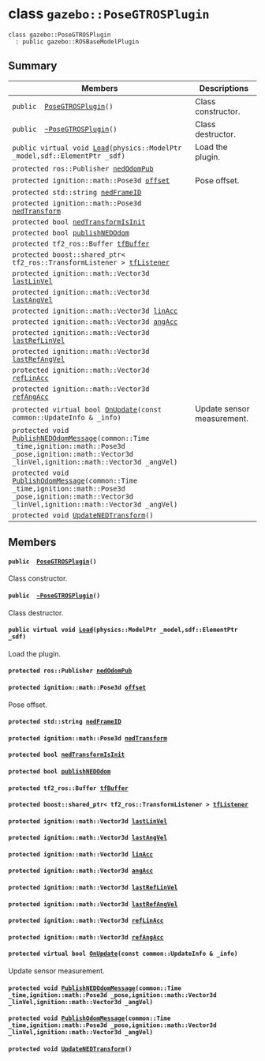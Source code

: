 # class `gazebo::PoseGTROSPlugin` 

```
class gazebo::PoseGTROSPlugin
  : public gazebo::ROSBaseModelPlugin
```  

## Summary

 Members                        | Descriptions                                
--------------------------------|---------------------------------------------
`public  `[`PoseGTROSPlugin`](#classgazebo_1_1_pose_g_t_r_o_s_plugin_1a7abaecb1897e10ef38f5c5263950a730)`()` | Class constructor.
`public  `[`~PoseGTROSPlugin`](#classgazebo_1_1_pose_g_t_r_o_s_plugin_1a448aa8217a27d318a9a79a7e7a917e5e)`()` | Class destructor.
`public virtual void `[`Load`](#classgazebo_1_1_pose_g_t_r_o_s_plugin_1a4c7e55e320c5619ea3d0b09d9760e2e1)`(physics::ModelPtr _model,sdf::ElementPtr _sdf)` | Load the plugin.
`protected ros::Publisher `[`nedOdomPub`](#classgazebo_1_1_pose_g_t_r_o_s_plugin_1aa55d65fca015d905281a5b69628c495f) | 
`protected ignition::math::Pose3d `[`offset`](#classgazebo_1_1_pose_g_t_r_o_s_plugin_1ad4c38844932e1e6a64007d3748cff494) | Pose offset.
`protected std::string `[`nedFrameID`](#classgazebo_1_1_pose_g_t_r_o_s_plugin_1a7f84ad70de3354b002b6327e7a0ecf7e) | 
`protected ignition::math::Pose3d `[`nedTransform`](#classgazebo_1_1_pose_g_t_r_o_s_plugin_1a594808116873fcad831599977614bd3f) | 
`protected bool `[`nedTransformIsInit`](#classgazebo_1_1_pose_g_t_r_o_s_plugin_1a0e2710fa47f04bc4b9d25d1627e3bbef) | 
`protected bool `[`publishNEDOdom`](#classgazebo_1_1_pose_g_t_r_o_s_plugin_1ad3c7c125394996b330019c99a63d7cd6) | 
`protected tf2_ros::Buffer `[`tfBuffer`](#classgazebo_1_1_pose_g_t_r_o_s_plugin_1add9cef7d74fe3ff0ed10da1b57788c64) | 
`protected boost::shared_ptr< tf2_ros::TransformListener > `[`tfListener`](#classgazebo_1_1_pose_g_t_r_o_s_plugin_1a3dc3aec17e8738157998914e32bc1acb) | 
`protected ignition::math::Vector3d `[`lastLinVel`](#classgazebo_1_1_pose_g_t_r_o_s_plugin_1a2ea18a63dfbff05817e762429c924e2d) | 
`protected ignition::math::Vector3d `[`lastAngVel`](#classgazebo_1_1_pose_g_t_r_o_s_plugin_1a77c7789e7eff6c351b68155fae3c72f7) | 
`protected ignition::math::Vector3d `[`linAcc`](#classgazebo_1_1_pose_g_t_r_o_s_plugin_1aea054e850fd2c5fd602b7f50497e6f1f) | 
`protected ignition::math::Vector3d `[`angAcc`](#classgazebo_1_1_pose_g_t_r_o_s_plugin_1a9e08e99ad4ba46d70c5e6f93815304f2) | 
`protected ignition::math::Vector3d `[`lastRefLinVel`](#classgazebo_1_1_pose_g_t_r_o_s_plugin_1ad148ae9dd9d04f5e5ee1408e7d790d76) | 
`protected ignition::math::Vector3d `[`lastRefAngVel`](#classgazebo_1_1_pose_g_t_r_o_s_plugin_1a734eee58528e7db340a35f8dd1bc2b11) | 
`protected ignition::math::Vector3d `[`refLinAcc`](#classgazebo_1_1_pose_g_t_r_o_s_plugin_1a003e8c587b2daacdc3fa77ba7591f07f) | 
`protected ignition::math::Vector3d `[`refAngAcc`](#classgazebo_1_1_pose_g_t_r_o_s_plugin_1a117b4dd179871a23bb91c2f3e6d61753) | 
`protected virtual bool `[`OnUpdate`](#classgazebo_1_1_pose_g_t_r_o_s_plugin_1a9b34da677b1f4b34d07fd02c4c44a8d2)`(const common::UpdateInfo & _info)` | Update sensor measurement.
`protected void `[`PublishNEDOdomMessage`](#classgazebo_1_1_pose_g_t_r_o_s_plugin_1a637b2ff059028539ec9f9c314482bd0f)`(common::Time _time,ignition::math::Pose3d _pose,ignition::math::Vector3d _linVel,ignition::math::Vector3d _angVel)` | 
`protected void `[`PublishOdomMessage`](#classgazebo_1_1_pose_g_t_r_o_s_plugin_1af9985dc3356397d382584c21bde650a6)`(common::Time _time,ignition::math::Pose3d _pose,ignition::math::Vector3d _linVel,ignition::math::Vector3d _angVel)` | 
`protected void `[`UpdateNEDTransform`](#classgazebo_1_1_pose_g_t_r_o_s_plugin_1af83bca7f0f2aee70389d6e88c7c597f6)`()` | 

## Members

#### `public  `[`PoseGTROSPlugin`](#classgazebo_1_1_pose_g_t_r_o_s_plugin_1a7abaecb1897e10ef38f5c5263950a730)`()` 

Class constructor.

#### `public  `[`~PoseGTROSPlugin`](#classgazebo_1_1_pose_g_t_r_o_s_plugin_1a448aa8217a27d318a9a79a7e7a917e5e)`()` 

Class destructor.

#### `public virtual void `[`Load`](#classgazebo_1_1_pose_g_t_r_o_s_plugin_1a4c7e55e320c5619ea3d0b09d9760e2e1)`(physics::ModelPtr _model,sdf::ElementPtr _sdf)` 

Load the plugin.

#### `protected ros::Publisher `[`nedOdomPub`](#classgazebo_1_1_pose_g_t_r_o_s_plugin_1aa55d65fca015d905281a5b69628c495f) 

#### `protected ignition::math::Pose3d `[`offset`](#classgazebo_1_1_pose_g_t_r_o_s_plugin_1ad4c38844932e1e6a64007d3748cff494) 

Pose offset.

#### `protected std::string `[`nedFrameID`](#classgazebo_1_1_pose_g_t_r_o_s_plugin_1a7f84ad70de3354b002b6327e7a0ecf7e) 

#### `protected ignition::math::Pose3d `[`nedTransform`](#classgazebo_1_1_pose_g_t_r_o_s_plugin_1a594808116873fcad831599977614bd3f) 

#### `protected bool `[`nedTransformIsInit`](#classgazebo_1_1_pose_g_t_r_o_s_plugin_1a0e2710fa47f04bc4b9d25d1627e3bbef) 

#### `protected bool `[`publishNEDOdom`](#classgazebo_1_1_pose_g_t_r_o_s_plugin_1ad3c7c125394996b330019c99a63d7cd6) 

#### `protected tf2_ros::Buffer `[`tfBuffer`](#classgazebo_1_1_pose_g_t_r_o_s_plugin_1add9cef7d74fe3ff0ed10da1b57788c64) 

#### `protected boost::shared_ptr< tf2_ros::TransformListener > `[`tfListener`](#classgazebo_1_1_pose_g_t_r_o_s_plugin_1a3dc3aec17e8738157998914e32bc1acb) 

#### `protected ignition::math::Vector3d `[`lastLinVel`](#classgazebo_1_1_pose_g_t_r_o_s_plugin_1a2ea18a63dfbff05817e762429c924e2d) 

#### `protected ignition::math::Vector3d `[`lastAngVel`](#classgazebo_1_1_pose_g_t_r_o_s_plugin_1a77c7789e7eff6c351b68155fae3c72f7) 

#### `protected ignition::math::Vector3d `[`linAcc`](#classgazebo_1_1_pose_g_t_r_o_s_plugin_1aea054e850fd2c5fd602b7f50497e6f1f) 

#### `protected ignition::math::Vector3d `[`angAcc`](#classgazebo_1_1_pose_g_t_r_o_s_plugin_1a9e08e99ad4ba46d70c5e6f93815304f2) 

#### `protected ignition::math::Vector3d `[`lastRefLinVel`](#classgazebo_1_1_pose_g_t_r_o_s_plugin_1ad148ae9dd9d04f5e5ee1408e7d790d76) 

#### `protected ignition::math::Vector3d `[`lastRefAngVel`](#classgazebo_1_1_pose_g_t_r_o_s_plugin_1a734eee58528e7db340a35f8dd1bc2b11) 

#### `protected ignition::math::Vector3d `[`refLinAcc`](#classgazebo_1_1_pose_g_t_r_o_s_plugin_1a003e8c587b2daacdc3fa77ba7591f07f) 

#### `protected ignition::math::Vector3d `[`refAngAcc`](#classgazebo_1_1_pose_g_t_r_o_s_plugin_1a117b4dd179871a23bb91c2f3e6d61753) 

#### `protected virtual bool `[`OnUpdate`](#classgazebo_1_1_pose_g_t_r_o_s_plugin_1a9b34da677b1f4b34d07fd02c4c44a8d2)`(const common::UpdateInfo & _info)` 

Update sensor measurement.

#### `protected void `[`PublishNEDOdomMessage`](#classgazebo_1_1_pose_g_t_r_o_s_plugin_1a637b2ff059028539ec9f9c314482bd0f)`(common::Time _time,ignition::math::Pose3d _pose,ignition::math::Vector3d _linVel,ignition::math::Vector3d _angVel)` 

#### `protected void `[`PublishOdomMessage`](#classgazebo_1_1_pose_g_t_r_o_s_plugin_1af9985dc3356397d382584c21bde650a6)`(common::Time _time,ignition::math::Pose3d _pose,ignition::math::Vector3d _linVel,ignition::math::Vector3d _angVel)` 

#### `protected void `[`UpdateNEDTransform`](#classgazebo_1_1_pose_g_t_r_o_s_plugin_1af83bca7f0f2aee70389d6e88c7c597f6)`()` 

